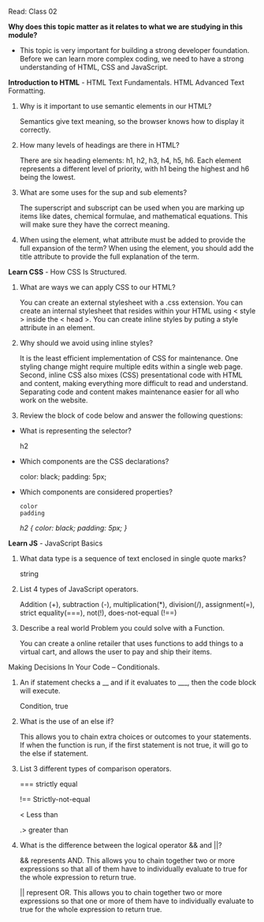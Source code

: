 Read: Class 02

**Why does this topic matter as it relates to what we are studying in this module?**
- This topic is very important for building a strong developer foundation. Before we can learn more complex coding, we need to have a strong understanding of HTML, CSS and JavaScript.

**Introduction to HTML** - HTML Text Fundamentals. HTML Advanced Text Formatting.
1. Why is it important to use semantic elements in our HTML?

    Semantics give text meaning, so the browser knows how to display it correctly. 

2. How many levels of headings are there in HTML?

    There are six heading elements: h1, h2, h3, h4, h5, h6. Each element represents a different level of priority, with h1 being the highest and h6 being the lowest.

3. What are some uses for the sup and sub elements? 

    The superscript and subscript can be used when you are marking up items like dates, chemical formulae, and mathematical equations. This will make sure they have the correct meaning.

4. When using the <abbr> element, what attribute must be added to provide the full expansion of the term?
When using the <abbr> element, you should add the title attribute to provide the full explanation of the term. 


**Learn CSS** - How CSS Is Structured.
1. What are ways we can apply CSS to our HTML?

    You can create an external stylesheet with a .css extension. You can create an internal stylesheet that resides within your HTML using < style > inside the < head >. You can create inline styles by puting a style attribute in an element.

2. Why should we avoid using inline styles?

    It is the least efficient implementation of CSS for maintenance. One styling change might require multiple edits within a single web page. Second, inline CSS also mixes (CSS) presentational code with HTML and content, making everything more difficult to read and understand. Separating code and content makes maintenance easier for all who work on the website.

3. Review the block of code below and answer the following questions:
- What is representing the selector?
    
    h2

- Which components are the CSS declarations?

    color: black;
    padding: 5px;

- Which components are considered properties?
   
      color 
      padding

   *h2 {*
     *color: black;*
     *padding: 5px;*
   *}*

**Learn JS** -  JavaScript Basics
1. What data type is a sequence of text enclosed in single quote marks?

    string

2. List 4 types of JavaScript operators.

    Addition (+), subtraction (-), multiplication(*), division(/), assignment(=), strict equality(===), not(!), does-not-equal (!==)

3. Describe a real world Problem you could solve with a Function.

    You can create a online retailer that uses functions to add things to a virtual cart, and allows the user to pay and ship their items.

Making Decisions In Your Code – Conditionals.
1. An if statement checks a __ and if it evaluates to ___, then the code block will execute.

    Condition, true

2. What is the use of an else if?

    This allows you to chain extra choices or outcomes to your statements. If when the function is run, if the first statement is not true, it will go to the else if statement. 

3. List 3 different types of comparison operators.

    === strictly equal
    
    !== Strictly-not-equal
    
    < Less than
    
    .> greater than 

4. What is the difference between the logical operator && and ||?

    && represents AND. This allows you to chain together two or more expressions so that all of them have to individually evaluate to true for the whole expression to return true.
    
    || represent OR. This allows you to chain together two or more expressions so that one or more of them have to individually evaluate to true for the whole expression to return true.